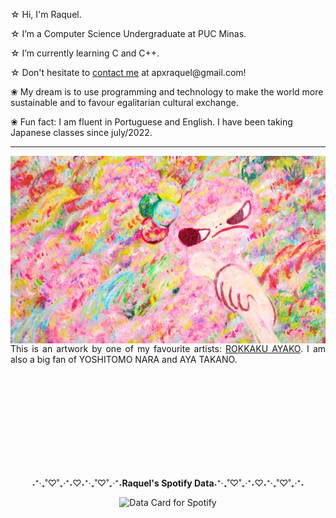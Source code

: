 <div align="left">
  <p>☆ Hi, I'm Raquel.</p>
  <p>☆ I’m a Computer Science Undergraduate at PUC Minas.</p>
  <p>☆ I’m currently learning C and C++.</p>
  <p>☆ Don't hesitate to <a href="mailto:apxraquel@gmail.com">contact me</a> at apxraquel@gmail.com!</p>
  
  <p>❀ My dream is to use programming and technology to make the world more sustainable and to favour egalitarian cultural exchange.</p>
  <p>❀ Fun fact: I am fluent in Portuguese and English. I have been taking Japanese classes since july/2022.</p>
</div>

-----

<div>
  <img align="left" alt="Header" src="img/Ayako-Rokkaku-2017-025cropped.jpg"
    width="600" 
    height="300"/>

  <div align="right">
    <p align="justify">This is an artwork by one of my favourite artists: <a href="https://rokkakuayako.com/">ROKKAKU AYAKO</a>. I am also a big fan of YOSHITOMO NARA and AYA TAKANO.</p>
  </div>
</div>

<br/> <br/> <br/> <br/> <br/> <br/> <br/> <br/> <br/>

<div align="center">
  <p>˖⁺‧₊˚♡˚₊‧⁺˖♡︎˖⁺‧₊˚♡˚₊‧⁺˖<b>Raquel's Spotify Data</b>˖⁺‧₊˚♡˚₊‧⁺˖♡︎˖⁺‧₊˚♡˚₊‧⁺˖</p>
    <img src="https://data-card-for-spotify.herokuapp.com/api/card?user_id=raquelmotta2003" alt="Data Card for Spotify">
</div>

<!---
raksmotta/raksmotta is a ✨ special ✨ repository because its `README.md` (this file) appears on your GitHub profile.
You can click the Preview link to take a look at your changes.
--->
